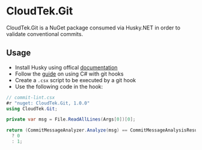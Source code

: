 # CloudTek.Git

CloudTek.Git is a NuGet package consumed via Husky.NET in order to validate conventional commits.

## Usage

- Install Husky using offical [documentation](https://alirezanet.github.io/Husky.Net/guide/getting-started.html#installation)
- Follow the [guide](https://alirezanet.github.io/Husky.Net/guide/csharp-script.html) on using C# with git hooks
- Create a `.csx` script to be executed by a git hook
- Use the following code in the hook:

```csharp
// commit-lint.csx
#r "nuget: CloudTek.Git, 1.0.0"
using CloudTek.Git;

private var msg = File.ReadAllLines(Args[0])[0];

return (CommitMessageAnalyzer.Analyze(msg) == CommitMessageAnalysisResult.Ok)
  ? 0
  : 1;
```